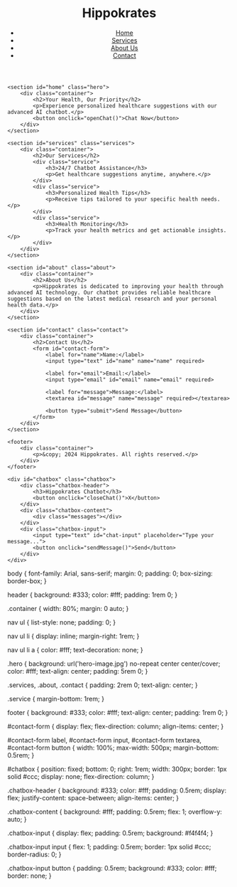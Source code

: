 <!DOCTYPE html>
<html lang="en">
<head>
    <meta charset="UTF-8">
    <meta name="viewport" content="width=device-width, initial-scale=1.0">
    <title>Hippokrates - Healthcare Chatbot Service</title>
    <link rel="stylesheet" href="styles.css">
    <script src="script.js" defer></script>
</head>
<body>
    <header>
        <div class="container">
            <h1>Hippokrates</h1>
            <nav>
                <ul>
                    <li><a href="#home">Home</a></li>
                    <li><a href="#services">Services</a></li>
                    <li><a href="#about">About Us</a></li>
                    <li><a href="#contact">Contact</a></li>
                </ul>
            </nav>
        </div>
    </header>

    <section id="home" class="hero">
        <div class="container">
            <h2>Your Health, Our Priority</h2>
            <p>Experience personalized healthcare suggestions with our advanced AI chatbot.</p>
            <button onclick="openChat()">Chat Now</button>
        </div>
    </section>

    <section id="services" class="services">
        <div class="container">
            <h2>Our Services</h2>
            <div class="service">
                <h3>24/7 Chatbot Assistance</h3>
                <p>Get healthcare suggestions anytime, anywhere.</p>
            </div>
            <div class="service">
                <h3>Personalized Health Tips</h3>
                <p>Receive tips tailored to your specific health needs.</p>
            </div>
            <div class="service">
                <h3>Health Monitoring</h3>
                <p>Track your health metrics and get actionable insights.</p>
            </div>
        </div>
    </section>

    <section id="about" class="about">
        <div class="container">
            <h2>About Us</h2>
            <p>Hippokrates is dedicated to improving your health through advanced AI technology. Our chatbot provides reliable healthcare suggestions based on the latest medical research and your personal health data.</p>
        </div>
    </section>

    <section id="contact" class="contact">
        <div class="container">
            <h2>Contact Us</h2>
            <form id="contact-form">
                <label for="name">Name:</label>
                <input type="text" id="name" name="name" required>
                
                <label for="email">Email:</label>
                <input type="email" id="email" name="email" required>
                
                <label for="message">Message:</label>
                <textarea id="message" name="message" required></textarea>
                
                <button type="submit">Send Message</button>
            </form>
        </div>
    </section>

    <footer>
        <div class="container">
            <p>&copy; 2024 Hippokrates. All rights reserved.</p>
        </div>
    </footer>

    <div id="chatbox" class="chatbox">
        <div class="chatbox-header">
            <h3>Hippokrates Chatbot</h3>
            <button onclick="closeChat()">X</button>
        </div>
        <div class="chatbox-content">
            <div class="messages"></div>
        </div>
        <div class="chatbox-input">
            <input type="text" id="chat-input" placeholder="Type your message...">
            <button onclick="sendMessage()">Send</button>
        </div>
    </div>
</body>
</html>
body {
    font-family: Arial, sans-serif;
    margin: 0;
    padding: 0;
    box-sizing: border-box;
}

header {
    background: #333;
    color: #fff;
    padding: 1rem 0;
}

.container {
    width: 80%;
    margin: 0 auto;
}

nav ul {
    list-style: none;
    padding: 0;
}

nav ul li {
    display: inline;
    margin-right: 1rem;
}

nav ul li a {
    color: #fff;
    text-decoration: none;
}

.hero {
    background: url('hero-image.jpg') no-repeat center center/cover;
    color: #fff;
    text-align: center;
    padding: 5rem 0;
}

.services, .about, .contact {
    padding: 2rem 0;
    text-align: center;
}

.service {
    margin-bottom: 1rem;
}

footer {
    background: #333;
    color: #fff;
    text-align: center;
    padding: 1rem 0;
}

#contact-form {
    display: flex;
    flex-direction: column;
    align-items: center;
}

#contact-form label, #contact-form input, #contact-form textarea, #contact-form button {
    width: 100%;
    max-width: 500px;
    margin-bottom: 0.5rem;
}

#chatbox {
    position: fixed;
    bottom: 0;
    right: 1rem;
    width: 300px;
    border: 1px solid #ccc;
    display: none;
    flex-direction: column;
}

.chatbox-header {
    background: #333;
    color: #fff;
    padding: 0.5rem;
    display: flex;
    justify-content: space-between;
    align-items: center;
}

.chatbox-content {
    background: #fff;
    padding: 0.5rem;
    flex: 1;
    overflow-y: auto;
}

.chatbox-input {
    display: flex;
    padding: 0.5rem;
    background: #f4f4f4;
}

.chatbox-input input {
    flex: 1;
    padding: 0.5rem;
    border: 1px solid #ccc;
    border-radius: 0;
}

.chatbox-input button {
    padding: 0.5rem;
    background: #333;
    color: #fff;
    border: none;
}
